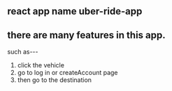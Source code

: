 ## react app name uber-ride-app
## there are many features in this app. 
such as---
1. click the vehicle
2. go to log in or createAccount page
3. then go to the destination
